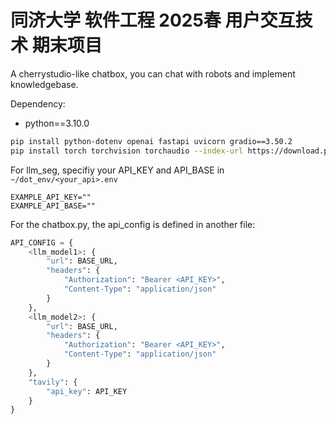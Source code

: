 # 同济大学 软件工程 2025春 用户交互技术 期末项目

A cherrystudio-like chatbox, you can chat with robots and implement knowledgebase.

Dependency:

*  python==3.10.0

```bash
pip install python-dotenv openai fastapi uvicorn gradio==3.50.2
pip install torch torchvision torchaudio --index-url https://download.pytorch.org/whl/cu118
```

For llm_seg, specifiy your  API_KEY and API_BASE in `~/dot_env/<your_api>.env`

```text
EXAMPLE_API_KEY=""
EXAMPLE_API_BASE=""
```

For the chatbox.py,  the api_config is defined in another file:

```python
API_CONFIG = {
    <llm_model1>: {
        "url": BASE_URL,
        "headers": {
            "Authorization": "Bearer <API_KEY>",
            "Content-Type": "application/json"
        }
    },
    <llm_model2>: {
        "url": BASE_URL,
        "headers": {
            "Authorization": "Bearer <API_KEY>",
            "Content-Type": "application/json"
        }
    },
    "tavily": {
        "api_key": API_KEY
    }
}
```


